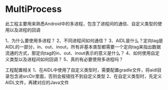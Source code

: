 # MultiProcess
此工程主要用来熟悉Android中的多进程，包含了进程间的通信、自定义类型的使用以及进程的回调

1、为什么要使用多进程？
2、不同进程间如何通信？
3、AIDL是什么？定向tag是AIDL的一部分，in、out、inout，所有非基本类型都需要一个定向tag来指出数据流通的方式，那定向tag的in、out、inout表示的意义是什么？
4、如何使用自定义类型以及进程间如何回调？
5、真的有必要使用多进程吗？

工程配置相关
1、在AIDL中使用了自定义类型时，需要配置gradle文件，将aidl目录包含进srcDir里面，否则会报错找不到自定义类型
2、在自定义类型时，先定义AIDL文件，再建对应的Java文件


